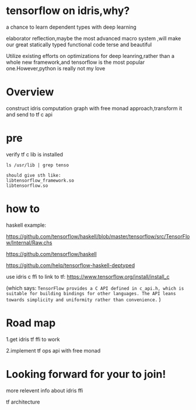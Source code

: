 # tensorflow on idris,why?

a chance to learn dependent types with deep learning

elaborator reflection,maybe the most advanced macro system ,will make our great statically typed functional code terse and beautiful

Utilize existing efforts on optimizations for deep leanring,rather than a whole new framework,and tensorflow is the most popular one.However,python is really not my love

# Overview
construct idris computation graph with free monad approach,transform it and send to tf c api

# pre
verify tf c lib is installed
```
ls /usr/lib | grep tenso

should give sth like:
libtensorflow_framework.so
libtensorflow.so

```
# how to
haskell example:

https://github.com/tensorflow/haskell/blob/master/tensorflow/src/TensorFlow/Internal/Raw.chs

https://github.com/tensorflow/haskell

https://github.com/helq/tensorflow-haskell-deptyped

use idris c ffi to link to tf:
https://www.tensorflow.org/install/install_c

(which says: `TensorFlow provides a C API defined in c_api.h, which is suitable for building bindings for other languages. The API leans towards simplicity and uniformity rather than convenience.` )

# Road map
1.get idris tf ffi to work

2.implement tf ops api with free monad 

# Looking forward for your to join!

more relevent info about idris ffi

tf architecture
